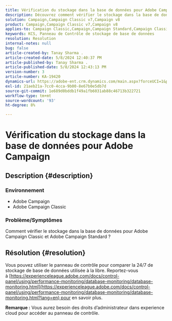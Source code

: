 ```yaml
---
title: Vérification du stockage dans la base de données pour Adobe Campaign
description: Découvrez comment vérifier le stockage dans la base de données pour Adobe Campaign Classic et Adobe Campaign Standard.
solution: Campaign,Campaign Classic v7,Campaign v8
product: Campaign,Campaign Classic v7,Campaign v8
applies-to: Campaign Classic,Campaign,Campaign Standard,Campaign Classic v7,Campaign v8
keywords: KCS, Panneau de Contrôle de stockage de base de données
resolution: Resolution
internal-notes: null
bug: false
article-created-by: Tanay Sharma .
article-created-date: 5/8/2024 12:40:37 PM
article-published-by: Tanay Sharma .
article-published-date: 5/8/2024 12:43:13 PM
version-number: 3
article-number: KA-19420
dynamics-url: https://adobe-ent.crm.dynamics.com/main.aspx?forceUCI=1&pagetype=entityrecord&etn=knowledgearticle&id=70a9e325-380d-ef11-9f8a-6045bd026dc7
exl-id: 21aeb21a-7cc0-4cca-9b00-8e67b0e5db7d
source-git-commit: 1e689d0bddb1f49a1fb6031ab88c46713b322721
workflow-type: tm+mt
source-wordcount: '93'
ht-degree: 8%

---
```


# Vérification du stockage dans la base de données pour Adobe Campaign

## Description {#description}


### Environnement

- Adobe Campaign
- Adobe Campaign Classic


### Problème/Symptômes

Comment vérifier le stockage dans la base de données pour Adobe Campaign Classic et Adobe Campaign Standard ?


## Résolution {#resolution}


Vous pouvez utiliser le panneau de contrôle pour comparer la 24/7 de stockage de base de données utilisée à la libre. Reportez-vous à [https://experienceleague.adobe.com/docs/control-panel/using/performance-monitoring/database-monitoring/database-monitoring.html](https://experienceleague.adobe.com/docs/control-panel/using/performance-monitoring/database-monitoring/database-monitoring.html?lang=en) pour en savoir plus.

<b>Remarque :</b> Vous aurez besoin des droits d’administrateur dans experience cloud pour accéder au panneau de contrôle.

